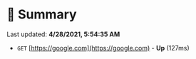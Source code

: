 # 📖 Summary
Last updated: **4/28/2021, 5:54:35 AM**

- `GET` [https://google.com](https://google.com) - **Up** (127ms)
